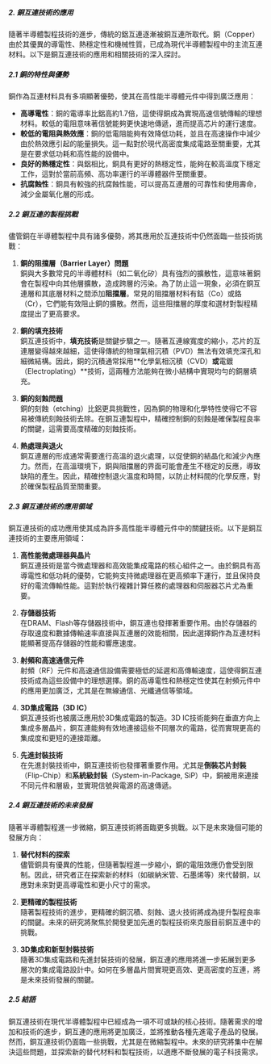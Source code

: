 ##### 2. 銅互連技術的應用

隨著半導體製程技術的進步，傳統的鋁互連逐漸被銅互連所取代。銅（Copper）由於其優異的導電性、熱穩定性和機械性質，已成為現代半導體製程中的主流互連材料。以下是銅互連技術的應用和相關技術的深入探討。

##### 2.1 銅的特性與優勢

銅作為互連材料具有多項顯著優勢，使其在高性能半導體元件中得到廣泛應用：

- **高導電性**：銅的電導率比鋁高約1.7倍，這使得銅成為實現高速信號傳輸的理想材料。較低的電阻意味著信號能夠更快速地傳遞，進而提高芯片的運行速度。
- **較低的電阻與熱效應**：銅的低電阻能夠有效降低功耗，並且在高速操作中減少由於熱效應引起的能量損失。這一點對於現代高密度集成電路至關重要，尤其是在要求低功耗和高性能的設備中。
- **良好的熱穩定性**：與鋁相比，銅具有更好的熱穩定性，能夠在較高溫度下穩定工作，這對於當前高頻、高功率運行的半導體器件至關重要。
- **抗腐蝕性**：銅具有較強的抗腐蝕性能，可以提高互連層的可靠性和使用壽命，減少金屬氧化層的形成。

##### 2.2 銅互連的製程挑戰

儘管銅在半導體製程中具有諸多優勢，將其應用於互連技術中仍然面臨一些技術挑戰：

1. **銅的阻擋層（Barrier Layer）問題**  
   銅與大多數常見的半導體材料（如二氧化矽）具有強烈的擴散性，這意味著銅會在製程中向其他層擴散，造成跨層的污染。為了防止這一現象，必須在銅互連層和其底層材料之間添加**阻擋層**。常見的阻擋層材料有鈷（Co）或鉻（Cr），它們能有效阻止銅的擴散。然而，這些阻擋層的厚度和選材對製程精度提出了更高要求。

2. **銅的填充技術**  
   銅互連技術中，**填充技術**是關鍵步驟之一。隨著互連線寬度的縮小，芯片的互連層變得越來越細，這使得傳統的物理氣相沉積（PVD）無法有效填充深孔和細微結構。因此，銅的沉積通常採用**化學氣相沉積（CVD）**或**電鍍（Electroplating）**技術，這兩種方法能夠在微小結構中實現均勻的銅層填充。

3. **銅的刻蝕問題**  
   銅的刻蝕（etching）比鋁更具挑戰性，因為銅的物理和化學特性使得它不容易被傳統刻蝕技術去除。在銅互連製程中，精確控制銅的刻蝕是確保製程良率的關鍵，這需要高度精確的刻蝕技術。

4. **熱處理與退火**  
   銅互連層的形成通常需要進行高溫的退火處理，以促使銅的結晶化和減少內應力。然而，在高溫環境下，銅與阻擋層的界面可能會產生不穩定的反應，導致缺陷的產生。因此，精確控制退火溫度和時間，以防止材料間的化學反應，對於確保製程品質至關重要。

##### 2.3 銅互連技術的應用領域

銅互連技術的成功應用使其成為許多高性能半導體元件中的關鍵技術。以下是銅互連技術的主要應用領域：

1. **高性能微處理器與晶片**  
   銅互連技術是當今微處理器和高效能集成電路的核心組件之一。由於銅具有高導電性和低功耗的優勢，它能夠支持微處理器在更高頻率下運行，並且保持良好的電流傳輸性能。這對於執行複雜計算任務的處理器和伺服器芯片尤為重要。

2. **存儲器技術**  
   在DRAM、Flash等存儲器技術中，銅互連也發揮著重要作用。由於存儲器的存取速度和數據傳輸速率直接與互連層的效能相關，因此選擇銅作為互連材料能顯著提高存儲器的性能和響應速度。

3. **射頻和高速通信元件**  
   射頻（RF）元件和高速通信設備需要極低的延遲和高傳輸速度，這使得銅互連技術成為這些設備中的理想選擇。銅的高導電性和熱穩定性使其在射頻元件中的應用更加廣泛，尤其是在無線通信、光纖通信等領域。

4. **3D集成電路（3D IC）**  
   銅互連技術也被廣泛應用於3D集成電路的製造。3D IC技術能夠在垂直方向上集成多層晶片，銅互連能夠有效地連接這些不同層次的電路，從而實現更高的集成度和更短的連接距離。

5. **先進封裝技術**  
   在先進封裝技術中，銅互連技術也發揮著重要作用。尤其是**倒裝芯片封裝**（Flip-Chip）和**系統級封裝**（System-in-Package, SiP）中，銅被用來連接不同元件和層級，並實現信號與電源的高速傳遞。

##### 2.4 銅互連技術的未來發展

隨著半導體製程進一步微縮，銅互連技術將面臨更多挑戰。以下是未來幾個可能的發展方向：

1. **替代材料的探索**  
   儘管銅具有優異的性能，但隨著製程進一步縮小，銅的電阻效應仍會受到限制。因此，研究者正在探索新的材料（如碳納米管、石墨烯等）來代替銅，以應對未來對更高導電性和更小尺寸的需求。

2. **更精確的製程技術**  
   隨著製程技術的進步，更精確的銅沉積、刻蝕、退火技術將成為提升製程良率的關鍵。未來的研究將聚焦於開發更加先進的製程技術來克服目前銅互連中的挑戰。

3. **3D集成和新型封裝技術**  
   隨著3D集成電路和先進封裝技術的發展，銅互連的應用將進一步拓展到更多層次的集成電路設計中。如何在多層晶片間實現更高效、更高密度的互連，將是未來技術發展的關鍵。

##### 2.5 結語

銅互連技術在現代半導體製程中已經成為一項不可或缺的核心技術。隨著需求的增加和技術的進步，銅互連的應用將更加廣泛，並將推動各種先進電子產品的發展。然而，銅互連技術仍面臨一些挑戰，尤其是在微縮製程中。未來的研究將集中在解決這些問題，並探索新的替代材料和製程技術，以適應不斷發展的電子科技需求。